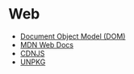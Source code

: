 # Web
- [Document Object Model (DOM)](https://en.wikipedia.org/wiki/Document_Object_Model)
- [MDN Web Docs](https://developer.mozilla.org/ko/)
- [CDNJS](https://cdnjs.com/)
- [UNPKG](https://unpkg.com/)
